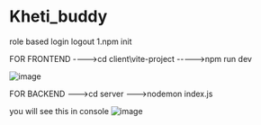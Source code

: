 # Kheti_buddy
role based login logout 
1.npm init

FOR FRONTEND
---->cd client\vite-project
----->npm run dev



![image](https://github.com/everyonecandoit/Kheti_buddy/assets/148637781/91535a10-497c-4102-91d6-0071ad720ef2)


FOR BACKEND
 --->cd server
 --->nodemon index.js

you will see this in console
![image](https://github.com/everyonecandoit/Kheti_buddy/assets/148637781/e6cf9cbf-4b7e-4317-94e6-5de33356dfb0)

